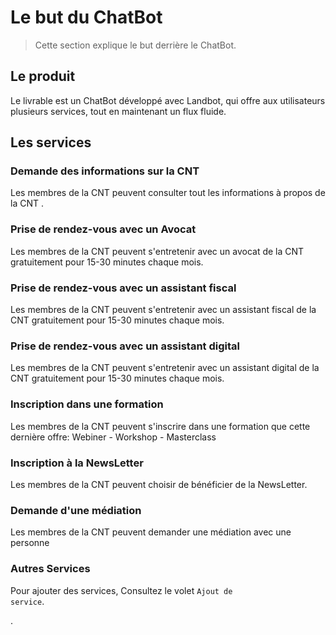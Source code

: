 # Le but du ChatBot

> Cette section explique le but derrière le ChatBot.

## Le produit

Le livrable est un ChatBot développé avec Landbot, qui offre aux utilisateurs plusieurs services, tout en maintenant un flux fluide.

## Les services

### Demande des informations sur la CNT

Les membres de la CNT peuvent consulter tout les informations à propos de la CNT .

### Prise de rendez-vous avec un Avocat

Les membres de la CNT peuvent s'entretenir avec un avocat de la CNT gratuitement pour 15-30 minutes chaque mois.

### Prise de rendez-vous avec un assistant fiscal

Les membres de la CNT peuvent s'entretenir avec un assistant fiscal de la CNT gratuitement pour 15-30 minutes chaque mois.

### Prise de rendez-vous avec un assistant digital

Les membres de la CNT peuvent s'entretenir avec un assistant digital de la CNT gratuitement pour 15-30 minutes chaque mois.

### Inscription dans une formation 

Les membres de la CNT peuvent s'inscrire dans une formation que cette dernière offre: Webiner - Workshop - Masterclass

### Inscription à la NewsLetter

Les membres de la CNT peuvent choisir de bénéficier de la NewsLetter.

### Demande d'une médiation

Les membres de la CNT peuvent demander  une médiation avec une personne

### Autres Services

Pour ajouter des services, Consultez le volet <code>Ajout de service</code>.

.